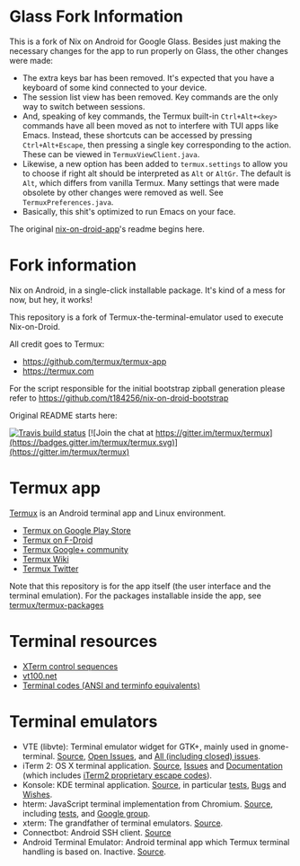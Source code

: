 Glass Fork Information
======================

This is a fork of Nix on Android for Google Glass. Besides just making the
necessary changes for the app to run properly on Glass, the other changes were
made:

* The extra keys bar has been removed. It's expected that you have a keyboard of
  some kind connected to your device.
* The session list view has been removed. Key commands are the only way to
  switch between sessions.
* And, speaking of key commands, the Termux built-in `Ctrl+Alt+<key>` commands
  have all been moved as not to interfere with TUI apps like Emacs. Instead,
  these shortcuts can be accessed by pressing `Ctrl+Alt+Escape`, then pressing a
  single key corresponding to the action. These can be viewed in
  `TermuxViewClient.java`.
* Likewise, a new option has been added to `termux.settings` to allow you to
  choose if right alt should be interpreted as `Alt` or `AltGr`. The default is
  `Alt`, which differs from vanilla Termux. Many settings that were made
  obsolete by other changes were removed as well. See `TermuxPreferences.java`.
* Basically, this shit's optimized to run Emacs on your face.

The original [nix-on-droid-app](https://github.com/t184256/nix-on-droid-app)'s
readme begins here.

Fork information
================

Nix on Android, in a single-click installable package.
It's kind of a mess for now, but hey, it works!

This repository is a fork of Termux-the-terminal-emulator used to execute
Nix-on-Droid.

All credit goes to Termux:

* https://github.com/termux/termux-app
* https://termux.com

For the script responsible for the initial bootstrap zipball generation
please refer to https://github.com/t184256/nix-on-droid-bootstrap



Original README starts here:

[![Travis build status](https://travis-ci.org/termux/termux-app.svg?branch=master)](https://travis-ci.org/termux/termux-app)
[![Join the chat at https://gitter.im/termux/termux](https://badges.gitter.im/termux/termux.svg)](https://gitter.im/termux/termux)


Termux app
==========

[Termux](https://termux.com) is an Android terminal app and Linux environment.

* [Termux on Google Play Store](https://play.google.com/store/apps/details?id=com.termux)
* [Termux on F-Droid](https://f-droid.org/repository/browse/?fdid=com.termux)
* [Termux Google+ community](http://termux.com/community/)
* [Termux Wiki](https://wiki.termux.com/wiki/)
* [Termux Twitter](http://twitter.com/termux/)

Note that this repository is for the app itself (the user interface and the terminal emulation). For the packages installable inside the app, see [termux/termux-packages](https://github.com/termux/termux-packages)

Terminal resources
==================
* [XTerm control sequences](http://invisible-island.net/xterm/ctlseqs/ctlseqs.html)
* [vt100.net](http://vt100.net/)
* [Terminal codes (ANSI and terminfo equivalents)](http://wiki.bash-hackers.org/scripting/terminalcodes)

Terminal emulators
==================
* VTE (libvte): Terminal emulator widget for GTK+, mainly used in gnome-terminal. [Source](https://github.com/GNOME/vte), [Open Issues](https://bugzilla.gnome.org/buglist.cgi?quicksearch=product%3A%22vte%22+), and [All (including closed) issues](https://bugzilla.gnome.org/buglist.cgi?bug_status=RESOLVED&bug_status=VERIFIED&chfield=resolution&chfieldfrom=-2000d&chfieldvalue=FIXED&product=vte&resolution=FIXED).
* iTerm 2: OS X terminal application. [Source](https://github.com/gnachman/iTerm2), [Issues](https://gitlab.com/gnachman/iterm2/issues) and [Documentation](http://www.iterm2.com/documentation.html) (which includes [iTerm2 proprietary escape codes](http://www.iterm2.com/documentation-escape-codes.html)).
* Konsole: KDE terminal application. [Source](https://projects.kde.org/projects/kde/applications/konsole/repository), in particular [tests](https://projects.kde.org/projects/kde/applications/konsole/repository/revisions/master/show/tests), [Bugs](https://bugs.kde.org/buglist.cgi?bug_severity=critical&bug_severity=grave&bug_severity=major&bug_severity=crash&bug_severity=normal&bug_severity=minor&bug_status=UNCONFIRMED&bug_status=NEW&bug_status=ASSIGNED&bug_status=REOPENED&product=konsole) and [Wishes](https://bugs.kde.org/buglist.cgi?bug_severity=wishlist&bug_status=UNCONFIRMED&bug_status=NEW&bug_status=ASSIGNED&bug_status=REOPENED&product=konsole).
* hterm: JavaScript terminal implementation from Chromium. [Source](https://github.com/chromium/hterm), including [tests](https://github.com/chromium/hterm/blob/master/js/hterm_vt_tests.js), and [Google group](https://groups.google.com/a/chromium.org/forum/#!forum/chromium-hterm).
* xterm: The grandfather of terminal emulators. [Source](http://invisible-island.net/datafiles/release/xterm.tar.gz).
* Connectbot: Android SSH client. [Source](https://github.com/connectbot/connectbot)
* Android Terminal Emulator: Android terminal app which Termux terminal handling is based on. Inactive. [Source](https://github.com/jackpal/Android-Terminal-Emulator).
